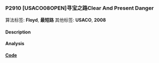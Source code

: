 
### P2910 [USACO08OPEN]寻宝之路Clear And Present Danger

算法标签: **Floyd**, **最短路**
其他标签: **USACO**, **2008**

#### Description


#### Analysis


#### [Code](../../cpp/29/p2910.cpp)



